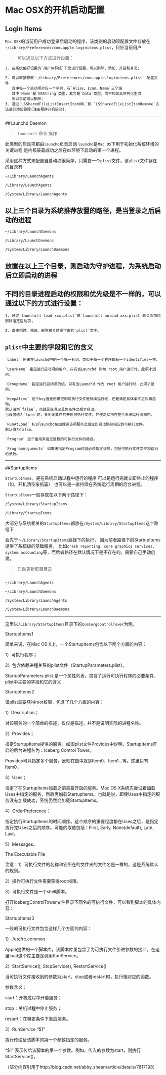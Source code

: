 Mac OSX的开机启动配置
==================

## Login Items
`Mac OSX`的当前用户成功登录后启动的程序，该类别的启动项配置文件存放在`~/Library/Preferences/com.apple.loginitems.plist`，只针当前用户

> 可以通过以下方式进行设置：

    1. 在系统偏好设置的`用户与群组`下面进行设置，可以删除、添加、开启和关闭;

    2. 可以直接修改`~/Library/Preferences/com.apple.loginitems.plist` 配置文件
       其中每一个启动项对应一个字典，有`Alias、Icon、Name`三个值
       其中`Name`是`NSString`类型，其它是`Data`类型，尚不知如此序列化生成
       所以目前可以删除;
    3. 通过`LSSharedFileListInsertItemURL`和 `LSSharedFileListItemRemove`方法进行添加删除(注册程序开机启动).

--------------------------

##Launchd Daemon
> `launchctl` 命令 操作

此类型的启动项都由`launchd`负责启动
    `launchd`是`Mac OS`下用于初始化系统环境的关键进程
    是内核装载成功之后在`OS`环境下启动的第一个进程。

采用这种方式来配置自启动项很简单，只需要一个`plist`文件，该`plist`文件存在的目录有

```bash
~/Library/LaunchAgents

/Library/LaunchAgents

/System/Library/LaunchAgents
```

## 以上三个目录为系统推荐放置的路径，是当登录之后启动的进程

```bash
~/Library/LaunchDaemons

/Library/LaunchDaemons

/System/Library/LaunchDaemons
```

## 放置在以上三个目录，则启动为守护进程，为系统启动后立即启动的进程

不同的目录进程启动的权限和优先级是不一样的，可以通过以下的方式进行设置：
-------------

    1. 通过`launchctl load xxx.plist`或`launchctl unload xxx.plist`命令添加和删除指定启动项；

    2. 直接创建、修改、删除相关目录下面的`plist`文件。


`plist`中主要的字段和它的含义
----------------------

    `Label` 用来在launchd中的一个唯一标识，类似于每一个程序都有一个identifies一样。

    `UserName` 指定运行启动项的用户，只有当Launchd 作为 root 用户运行时，此项才适用。

    `GroupName` 指定运行启动项的组，只有当Launchd 作为 root 用户运行时，此项才适用。

    `KeepAlive` 这个key值是用来控制可执行文件是持续运行呢，还是满足具体条件之后再启动。
    默认值为`false`，也就是说满足具体条件之后才启动。
    当设置值为`ture`时，表明无条件的开启可执行文件，并使之保持在整个系统运行周期内。

    `RunAtLoad` 标识launchd在加载完该项服务之后立即启动路径指定的可执行文件。
    默认值为false。

    `Program` 这个值用来指定进程的可执行文件的路径。

    `ProgramArguments` 如果未指定Program时就必须指定该项，包括可执行文件文件和运行的参数。

--------------------------------------

##StartupItems

`StartupItems`，是在系统启动过程中运行的程序
    可以是运行完就立即终止的程序（如，开机清空废纸篓）
    也可以是一直持续在系统运行周期的后台进程。

`StartupItems`一般存放在以下两个路径下：

```bash
/System/Library/StartupItems

/Library/StartupItems
```

大部分与系统相关的`StartupItems`都放在`/System/Library/StartupItems`这个路径下

会先于`～/Library/StartupItems`路径下的执行，
    因为前者路径下的StartupItems提供了系统级的基础服务，
    比如`crash reporting，core graphics services，system accounting`等，而后者路径在默认情况下是不存在的，需要自己手动创建。

> 启动更新配置目录

```bash

~/Library/LaunchAgents

~/Library/LaunchDaemons

/System/Library/LaunchAgents

/System/Library/LaunchDaemons
```

-------------------

这里以`/Library/StartupItems`目录下的`IcebergControlTower`为例。

StartupItems1

简单来说，在Mac OS X上，一个StartupItems包含以下两个方面的内容：

1）可执行程序；

2）包含依赖进程关系的plist文件（StartupParameters.plist）。

StartupParameters.plist 是一个属性列表，包含了运行可执行程序的必要条件，plist中主要的字段和它的含义

StartupItems2

该plist需要获得root权限，包含了几个方面的内容：

1）Description；

对该服务的一个简单的描述，仅仅是描述，并不是说明实际的进程名称。

2）Provides；

指定StartupItems提供的服务。如图plist文件Provides中说明，StartupItems开启的后台进程名为：Iceberg Control Tower。

Provides可以指定多个服务，反映在图中就是Item0，Item1…等。这里只有Item0。

3）Uses；

指定了在StartupItems加载之前需要开启的服务。Mac OS X系统先尝试着加载Uses中指定的服务，然后再加载StartupItems。也就是说，即使Uses中指定的服务没有加载成功，系统仍然会加载StartupItems。

4）OrderPreference；

指定执行StartupItems的时间顺序。这个顺序的重要程度排在Uses之后，是指定执行完Uses之后的顺序。可能的取值包括：First, Early, None(default), Late, Last。

5）Messages。

The Executable File

注意：1）可执行文件的名称和它所在的文件夹的文件名是一样的，这是系统默认的规则。

2）操作可执行文件需要获得root权限。

3）可执行文件是一个shell脚本。

打开IcebergControlTower文件目录下同名的可执行文件，可以看到脚本的具体内容：

StartupItems3

一般的可执行文件包含这样几个方面的内容：

1）./etc/rc.common

Apple提供的一个脚本库，该脚本库里包含了为可执行文件引进参数的接口。在这里load这个库主要是调用RunService。

2）StartService(), StopService(), RestartService()

当可执行文件接收到的参数为start，stop或者restart时，执行相对应的函数。

参数含义：

start：开机过程中开启服务；

stop：关机过程中停止服务；

restart：在特定条件下重启服务。

3）RunService “$1”

执行传递给该脚本的第一个参数指定的服务。

“$1” 表示传给该脚本的第一个参数。例如，传入的参数为start，则执行StartService()。

（部分内容引用于http://blog.csdn.net/abby_sheen/article/details/7817198）

